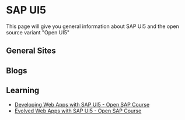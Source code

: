 # SAP UI5

This page will give you general information about SAP UI5 and the open source variant "Open UI5"

## General Sites

## Blogs

## Learning

* [Developing Web Apps with SAP UI5 - Open SAP Course](https://open.sap.com/courses/ui51https://open.sap.com/courses/ui51)
* [Evolved Web Apps with SAP UI5 - Open SAP Course](https://open.sap.com/courses/ui52)
